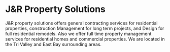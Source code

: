 # J&R Property Solutions
J&R property solutions offers general contracting services for residential properties, construction  Management for long term projects, and Design for full residential remodels. Also we offer full time property management services for residential homes and  commercial properties. We are located in the Tri Valley and East Bay surrounding areas.
